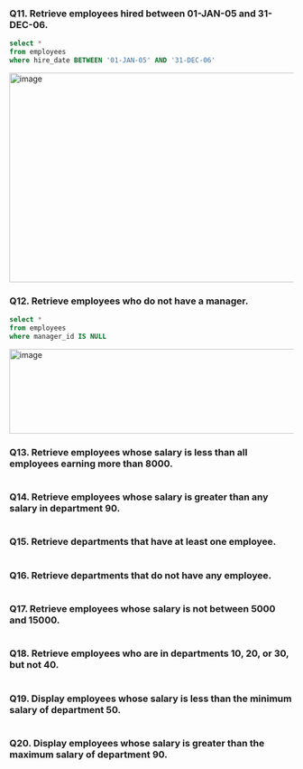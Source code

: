 ### Q11. Retrieve employees hired between 01-JAN-05 and 31-DEC-06.
```sql
select *
from employees
where hire_date BETWEEN '01-JAN-05' AND '31-DEC-06'
```
<img width="998" height="371" alt="image" src="https://github.com/user-attachments/assets/84e4a345-a6c1-4c8f-ad61-b6542cf5c99b" />

### Q12. Retrieve employees who do not have a manager.

```sql
select *
from employees
where manager_id IS NULL
```
<img width="1001" height="150" alt="image" src="https://github.com/user-attachments/assets/dd139c90-37b0-4086-9dd2-ef393612bda8" />

### Q13. Retrieve employees whose salary is less than all employees earning more than 8000.

```sql

```
### Q14. Retrieve employees whose salary is greater than any salary in department 90.

```sql

```
### Q15. Retrieve departments that have at least one employee.

```sql

```
### Q16. Retrieve departments that do not have any employee.

```sql

```
### Q17. Retrieve employees whose salary is not between 5000 and 15000.
```sql

```
### Q18. Retrieve employees who are in departments 10, 20, or 30, but not 40.

```sql

```
### Q19. Display employees whose salary is less than the minimum salary of department 50.

```sql

```
### Q20. Display employees whose salary is greater than the maximum salary of department 90.

```sql

```
